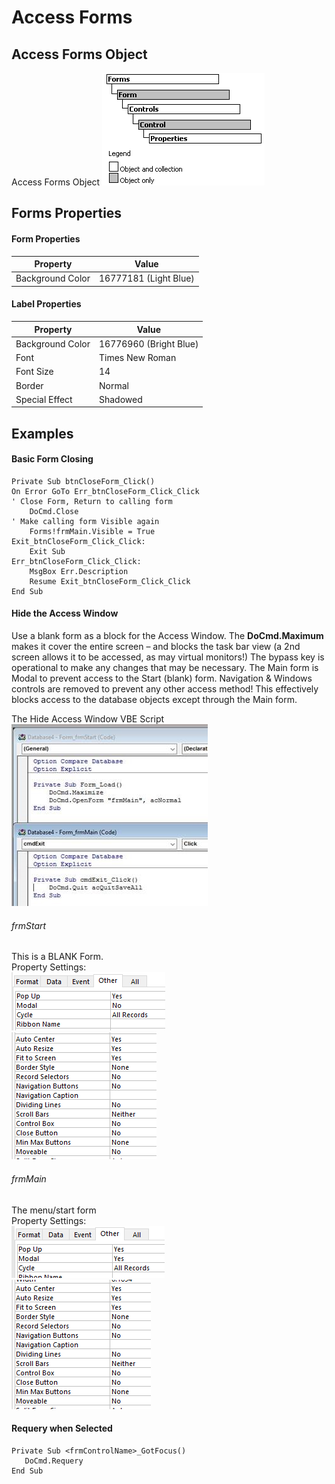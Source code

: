 # Access Forms

## Access Forms Object

Access Forms Object ![Access Forms Object](https://github.com/MrMikey59/00---Projects/blob/master/MS%20Office%20Suite/Access/Pics/Access%20Forms%20Object.png)

## Forms Properties

#### Form Properties
| Property| Value|
| --- | --- |  
| Background Color | 16777181 (Light Blue) |  

#### Label Properties
| Property| Value|
| --- | --- |  
| Background Color | 16776960 (Bright Blue) |  
| Font | Times New Roman |  
| Font Size | 14 |  
| Border | Normal |  
| Special Effect | Shadowed |  

## Examples

#### Basic Form Closing
```VBA
Private Sub btnCloseForm_Click()
On Error GoTo Err_btnCloseForm_Click_Click
' Close Form, Return to calling form
    DoCmd.Close
' Make calling form Visible again
    Forms!frmMain.Visible = True
Exit_btnCloseForm_Click_Click:
    Exit Sub
Err_btnCloseForm_Click_Click:
    MsgBox Err.Description
    Resume Exit_btnCloseForm_Click_Click
End Sub
```

#### Hide the Access Window
Use a blank form as a block for the Access Window. The **DoCmd.Maximum** makes it cover the entire screen – and blocks the task bar view (a 2nd screen allows it to be accessed, as may virtual monitors!) The bypass key is operational to make any changes that may be necessary. The Main form is Modal to prevent access to the Start (blank) form. Navigation & Windows controls are removed to prevent any other access method! This effectively blocks access to the database objects except through the Main form.  

The Hide Access Window VBE Script ![Hide Access Window Script](https://github.com/MrMikey59/00---Projects/blob/master/MS%20Office%20Suite/Access/Pics/Hide%20Access%20Window%20Script.jpg)

###### frmStart  
This is a BLANK Form.  
Property Settings:  
![frmStart Properties 1](https://github.com/MrMikey59/00---Projects/blob/master/MS%20Office%20Suite/Access/Pics/frmStart%20Properties%201.png)  
![frmStart Properties 2](https://github.com/MrMikey59/00---Projects/blob/master/MS%20Office%20Suite/Access/Pics/frmStart%20Properties%202.png)

###### frmMain  
The menu/start form  
Property Settings:  
![frmMain Properties 1](https://github.com/MrMikey59/00---Projects/blob/master/MS%20Office%20Suite/Access/Pics/frmMain%20Properties%201.png)  
![frmMain Properties 2](https://github.com/MrMikey59/00---Projects/blob/master/MS%20Office%20Suite/Access/Pics/frmMain%20Properties%202.png)  

#### Requery when Selected
```vba
Private Sub <frmControlName>_GotFocus()
   DoCmd.Requery
End Sub
```

